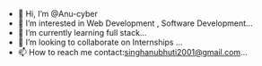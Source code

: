 - 👋 Hi, I’m @Anu-cyber
- 👀 I’m interested in Web Development , Software Development...
- 🌱 I’m currently learning full stack...
- 💞️ I’m looking to collaborate on Internships ...
- 📫 How to reach me contact:singhanubhuti2001@gmail.com...

<!---
Anu-cyber/Anu-cyber is a ✨ special ✨ repository because its `README.md` (this file) appears on your GitHub profile.
You can click the Preview link to take a look at your changes.
--->
